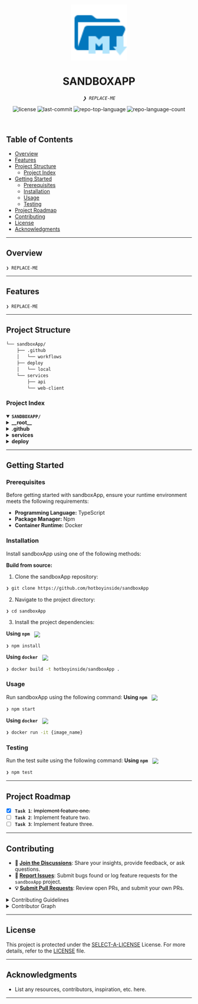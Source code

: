 <p align="center">
    <img src="https://raw.githubusercontent.com/PKief/vscode-material-icon-theme/ec559a9f6bfd399b82bb44393651661b08aaf7ba/icons/folder-markdown-open.svg" align="center" width="30%">
</p>
<p align="center"><h1 align="center">SANDBOXAPP</h1></p>
<p align="center">
	<em><code>❯ REPLACE-ME</code></em>
</p>
<p align="center">
	<img src="https://img.shields.io/github/license/hotboyinside/sandboxApp?style=default&logo=opensourceinitiative&logoColor=white&color=0080ff" alt="license">
	<img src="https://img.shields.io/github/last-commit/hotboyinside/sandboxApp?style=default&logo=git&logoColor=white&color=0080ff" alt="last-commit">
	<img src="https://img.shields.io/github/languages/top/hotboyinside/sandboxApp?style=default&color=0080ff" alt="repo-top-language">
	<img src="https://img.shields.io/github/languages/count/hotboyinside/sandboxApp?style=default&color=0080ff" alt="repo-language-count">
</p>
<p align="center"><!-- default option, no dependency badges. -->
</p>
<p align="center">
	<!-- default option, no dependency badges. -->
</p>
<br>

##  Table of Contents

- [ Overview](#-overview)
- [ Features](#-features)
- [ Project Structure](#-project-structure)
  - [ Project Index](#-project-index)
- [ Getting Started](#-getting-started)
  - [ Prerequisites](#-prerequisites)
  - [ Installation](#-installation)
  - [ Usage](#-usage)
  - [ Testing](#-testing)
- [ Project Roadmap](#-project-roadmap)
- [ Contributing](#-contributing)
- [ License](#-license)
- [ Acknowledgments](#-acknowledgments)

---

##  Overview

<code>❯ REPLACE-ME</code>

---

##  Features

<code>❯ REPLACE-ME</code>

---

##  Project Structure

```sh
└── sandboxApp/
    ├── .github
    │   └── workflows
    ├── deploy
    │   └── local
    └── services
        ├── api
        └── web-client
```


###  Project Index
<details open>
	<summary><b><code>SANDBOXAPP/</code></b></summary>
	<details> <!-- __root__ Submodule -->
		<summary><b>__root__</b></summary>
		<blockquote>
			<table>
			</table>
		</blockquote>
	</details>
	<details> <!-- .github Submodule -->
		<summary><b>.github</b></summary>
		<blockquote>
			<details>
				<summary><b>workflows</b></summary>
				<blockquote>
					<table>
					<tr>
						<td><b><a href='https://github.com/hotboyinside/sandboxApp/blob/master/.github/workflows/ci-cd.yml'>ci-cd.yml</a></b></td>
						<td><code>❯ REPLACE-ME</code></td>
					</tr>
					</table>
				</blockquote>
			</details>
		</blockquote>
	</details>
	<details> <!-- services Submodule -->
		<summary><b>services</b></summary>
		<blockquote>
			<details>
				<summary><b>web-client</b></summary>
				<blockquote>
					<table>
					<tr>
						<td><b><a href='https://github.com/hotboyinside/sandboxApp/blob/master/services/web-client/package-lock.json'>package-lock.json</a></b></td>
						<td><code>❯ REPLACE-ME</code></td>
					</tr>
					<tr>
						<td><b><a href='https://github.com/hotboyinside/sandboxApp/blob/master/services/web-client/next.config.ts'>next.config.ts</a></b></td>
						<td><code>❯ REPLACE-ME</code></td>
					</tr>
					<tr>
						<td><b><a href='https://github.com/hotboyinside/sandboxApp/blob/master/services/web-client/tsconfig.json'>tsconfig.json</a></b></td>
						<td><code>❯ REPLACE-ME</code></td>
					</tr>
					<tr>
						<td><b><a href='https://github.com/hotboyinside/sandboxApp/blob/master/services/web-client/eslint.config.mjs'>eslint.config.mjs</a></b></td>
						<td><code>❯ REPLACE-ME</code></td>
					</tr>
					<tr>
						<td><b><a href='https://github.com/hotboyinside/sandboxApp/blob/master/services/web-client/package.json'>package.json</a></b></td>
						<td><code>❯ REPLACE-ME</code></td>
					</tr>
					<tr>
						<td><b><a href='https://github.com/hotboyinside/sandboxApp/blob/master/services/web-client/Dockerfile.dev'>Dockerfile.dev</a></b></td>
						<td><code>❯ REPLACE-ME</code></td>
					</tr>
					<tr>
						<td><b><a href='https://github.com/hotboyinside/sandboxApp/blob/master/services/web-client/Dockerfile'>Dockerfile</a></b></td>
						<td><code>❯ REPLACE-ME</code></td>
					</tr>
					</table>
					<details>
						<summary><b>src</b></summary>
						<blockquote>
							<details>
								<summary><b>app</b></summary>
								<blockquote>
									<table>
									<tr>
										<td><b><a href='https://github.com/hotboyinside/sandboxApp/blob/master/services/web-client/src/app/page.module.css'>page.module.css</a></b></td>
										<td><code>❯ REPLACE-ME</code></td>
									</tr>
									<tr>
										<td><b><a href='https://github.com/hotboyinside/sandboxApp/blob/master/services/web-client/src/app/layout.tsx'>layout.tsx</a></b></td>
										<td><code>❯ REPLACE-ME</code></td>
									</tr>
									<tr>
										<td><b><a href='https://github.com/hotboyinside/sandboxApp/blob/master/services/web-client/src/app/globals.css'>globals.css</a></b></td>
										<td><code>❯ REPLACE-ME</code></td>
									</tr>
									<tr>
										<td><b><a href='https://github.com/hotboyinside/sandboxApp/blob/master/services/web-client/src/app/page.tsx'>page.tsx</a></b></td>
										<td><code>❯ REPLACE-ME</code></td>
									</tr>
									</table>
								</blockquote>
							</details>
						</blockquote>
					</details>
				</blockquote>
			</details>
			<details>
				<summary><b>api</b></summary>
				<blockquote>
					<table>
					<tr>
						<td><b><a href='https://github.com/hotboyinside/sandboxApp/blob/master/services/api/package-lock.json'>package-lock.json</a></b></td>
						<td><code>❯ REPLACE-ME</code></td>
					</tr>
					<tr>
						<td><b><a href='https://github.com/hotboyinside/sandboxApp/blob/master/services/api/tsconfig.json'>tsconfig.json</a></b></td>
						<td><code>❯ REPLACE-ME</code></td>
					</tr>
					<tr>
						<td><b><a href='https://github.com/hotboyinside/sandboxApp/blob/master/services/api/eslint.config.mjs'>eslint.config.mjs</a></b></td>
						<td><code>❯ REPLACE-ME</code></td>
					</tr>
					<tr>
						<td><b><a href='https://github.com/hotboyinside/sandboxApp/blob/master/services/api/tsconfig.build.json'>tsconfig.build.json</a></b></td>
						<td><code>❯ REPLACE-ME</code></td>
					</tr>
					<tr>
						<td><b><a href='https://github.com/hotboyinside/sandboxApp/blob/master/services/api/nest-cli.json'>nest-cli.json</a></b></td>
						<td><code>❯ REPLACE-ME</code></td>
					</tr>
					<tr>
						<td><b><a href='https://github.com/hotboyinside/sandboxApp/blob/master/services/api/package.json'>package.json</a></b></td>
						<td><code>❯ REPLACE-ME</code></td>
					</tr>
					<tr>
						<td><b><a href='https://github.com/hotboyinside/sandboxApp/blob/master/services/api/Dockerfile'>Dockerfile</a></b></td>
						<td><code>❯ REPLACE-ME</code></td>
					</tr>
					</table>
					<details>
						<summary><b>src</b></summary>
						<blockquote>
							<table>
							<tr>
								<td><b><a href='https://github.com/hotboyinside/sandboxApp/blob/master/services/api/src/app.controller.ts'>app.controller.ts</a></b></td>
								<td><code>❯ REPLACE-ME</code></td>
							</tr>
							<tr>
								<td><b><a href='https://github.com/hotboyinside/sandboxApp/blob/master/services/api/src/app.module.ts'>app.module.ts</a></b></td>
								<td><code>❯ REPLACE-ME</code></td>
							</tr>
							<tr>
								<td><b><a href='https://github.com/hotboyinside/sandboxApp/blob/master/services/api/src/app.service.ts'>app.service.ts</a></b></td>
								<td><code>❯ REPLACE-ME</code></td>
							</tr>
							<tr>
								<td><b><a href='https://github.com/hotboyinside/sandboxApp/blob/master/services/api/src/app.controller.spec.ts'>app.controller.spec.ts</a></b></td>
								<td><code>❯ REPLACE-ME</code></td>
							</tr>
							<tr>
								<td><b><a href='https://github.com/hotboyinside/sandboxApp/blob/master/services/api/src/main.ts'>main.ts</a></b></td>
								<td><code>❯ REPLACE-ME</code></td>
							</tr>
							</table>
							<details>
								<summary><b>modules</b></summary>
								<blockquote>
									<details>
										<summary><b>users</b></summary>
										<blockquote>
											<table>
											<tr>
												<td><b><a href='https://github.com/hotboyinside/sandboxApp/blob/master/services/api/src/modules/users/users.module.ts'>users.module.ts</a></b></td>
												<td><code>❯ REPLACE-ME</code></td>
											</tr>
											<tr>
												<td><b><a href='https://github.com/hotboyinside/sandboxApp/blob/master/services/api/src/modules/users/users.service.ts'>users.service.ts</a></b></td>
												<td><code>❯ REPLACE-ME</code></td>
											</tr>
											<tr>
												<td><b><a href='https://github.com/hotboyinside/sandboxApp/blob/master/services/api/src/modules/users/users.controller.ts'>users.controller.ts</a></b></td>
												<td><code>❯ REPLACE-ME</code></td>
											</tr>
											</table>
											<details>
												<summary><b>entity</b></summary>
												<blockquote>
													<table>
													<tr>
														<td><b><a href='https://github.com/hotboyinside/sandboxApp/blob/master/services/api/src/modules/users/entity/users.entity.ts'>users.entity.ts</a></b></td>
														<td><code>❯ REPLACE-ME</code></td>
													</tr>
													</table>
												</blockquote>
											</details>
											<details>
												<summary><b>dto</b></summary>
												<blockquote>
													<table>
													<tr>
														<td><b><a href='https://github.com/hotboyinside/sandboxApp/blob/master/services/api/src/modules/users/dto/update-user.dto.ts'>update-user.dto.ts</a></b></td>
														<td><code>❯ REPLACE-ME</code></td>
													</tr>
													<tr>
														<td><b><a href='https://github.com/hotboyinside/sandboxApp/blob/master/services/api/src/modules/users/dto/create-user.dto.ts'>create-user.dto.ts</a></b></td>
														<td><code>❯ REPLACE-ME</code></td>
													</tr>
													</table>
												</blockquote>
											</details>
										</blockquote>
									</details>
								</blockquote>
							</details>
							<details>
								<summary><b>config</b></summary>
								<blockquote>
									<table>
									<tr>
										<td><b><a href='https://github.com/hotboyinside/sandboxApp/blob/master/services/api/src/config/app.config.ts'>app.config.ts</a></b></td>
										<td><code>❯ REPLACE-ME</code></td>
									</tr>
									<tr>
										<td><b><a href='https://github.com/hotboyinside/sandboxApp/blob/master/services/api/src/config/config.module.ts'>config.module.ts</a></b></td>
										<td><code>❯ REPLACE-ME</code></td>
									</tr>
									<tr>
										<td><b><a href='https://github.com/hotboyinside/sandboxApp/blob/master/services/api/src/config/database.config.ts'>database.config.ts</a></b></td>
										<td><code>❯ REPLACE-ME</code></td>
									</tr>
									</table>
								</blockquote>
							</details>
							<details>
								<summary><b>common</b></summary>
								<blockquote>
									<details>
										<summary><b>constants</b></summary>
										<blockquote>
											<table>
											<tr>
												<td><b><a href='https://github.com/hotboyinside/sandboxApp/blob/master/services/api/src/common/constants/errors.const.ts'>errors.const.ts</a></b></td>
												<td><code>❯ REPLACE-ME</code></td>
											</tr>
											</table>
										</blockquote>
									</details>
									<details>
										<summary><b>utils</b></summary>
										<blockquote>
											<details>
												<summary><b>parsers</b></summary>
												<blockquote>
													<table>
													<tr>
														<td><b><a href='https://github.com/hotboyinside/sandboxApp/blob/master/services/api/src/common/utils/parsers/parseNumber.ts'>parseNumber.ts</a></b></td>
														<td><code>❯ REPLACE-ME</code></td>
													</tr>
													<tr>
														<td><b><a href='https://github.com/hotboyinside/sandboxApp/blob/master/services/api/src/common/utils/parsers/parseBoolean.ts'>parseBoolean.ts</a></b></td>
														<td><code>❯ REPLACE-ME</code></td>
													</tr>
													<tr>
														<td><b><a href='https://github.com/hotboyinside/sandboxApp/blob/master/services/api/src/common/utils/parsers/parseString.ts'>parseString.ts</a></b></td>
														<td><code>❯ REPLACE-ME</code></td>
													</tr>
													</table>
												</blockquote>
											</details>
										</blockquote>
									</details>
								</blockquote>
							</details>
						</blockquote>
					</details>
					<details>
						<summary><b>test</b></summary>
						<blockquote>
							<table>
							<tr>
								<td><b><a href='https://github.com/hotboyinside/sandboxApp/blob/master/services/api/test/app.e2e-spec.ts'>app.e2e-spec.ts</a></b></td>
								<td><code>❯ REPLACE-ME</code></td>
							</tr>
							<tr>
								<td><b><a href='https://github.com/hotboyinside/sandboxApp/blob/master/services/api/test/jest-e2e.json'>jest-e2e.json</a></b></td>
								<td><code>❯ REPLACE-ME</code></td>
							</tr>
							</table>
						</blockquote>
					</details>
				</blockquote>
			</details>
		</blockquote>
	</details>
	<details> <!-- deploy Submodule -->
		<summary><b>deploy</b></summary>
		<blockquote>
			<details>
				<summary><b>local</b></summary>
				<blockquote>
					<table>
					<tr>
						<td><b><a href='https://github.com/hotboyinside/sandboxApp/blob/master/deploy/local/docker-compose.yml'>docker-compose.yml</a></b></td>
						<td><code>❯ REPLACE-ME</code></td>
					</tr>
					</table>
				</blockquote>
			</details>
		</blockquote>
	</details>
</details>

---
##  Getting Started

###  Prerequisites

Before getting started with sandboxApp, ensure your runtime environment meets the following requirements:

- **Programming Language:** TypeScript
- **Package Manager:** Npm
- **Container Runtime:** Docker


###  Installation

Install sandboxApp using one of the following methods:

**Build from source:**

1. Clone the sandboxApp repository:
```sh
❯ git clone https://github.com/hotboyinside/sandboxApp
```

2. Navigate to the project directory:
```sh
❯ cd sandboxApp
```

3. Install the project dependencies:


**Using `npm`** &nbsp; [<img align="center" src="https://img.shields.io/badge/npm-CB3837.svg?style={badge_style}&logo=npm&logoColor=white" />](https://www.npmjs.com/)

```sh
❯ npm install
```


**Using `docker`** &nbsp; [<img align="center" src="https://img.shields.io/badge/Docker-2CA5E0.svg?style={badge_style}&logo=docker&logoColor=white" />](https://www.docker.com/)

```sh
❯ docker build -t hotboyinside/sandboxApp .
```




###  Usage
Run sandboxApp using the following command:
**Using `npm`** &nbsp; [<img align="center" src="https://img.shields.io/badge/npm-CB3837.svg?style={badge_style}&logo=npm&logoColor=white" />](https://www.npmjs.com/)

```sh
❯ npm start
```


**Using `docker`** &nbsp; [<img align="center" src="https://img.shields.io/badge/Docker-2CA5E0.svg?style={badge_style}&logo=docker&logoColor=white" />](https://www.docker.com/)

```sh
❯ docker run -it {image_name}
```


###  Testing
Run the test suite using the following command:
**Using `npm`** &nbsp; [<img align="center" src="https://img.shields.io/badge/npm-CB3837.svg?style={badge_style}&logo=npm&logoColor=white" />](https://www.npmjs.com/)

```sh
❯ npm test
```


---
##  Project Roadmap

- [X] **`Task 1`**: <strike>Implement feature one.</strike>
- [ ] **`Task 2`**: Implement feature two.
- [ ] **`Task 3`**: Implement feature three.

---

##  Contributing

- **💬 [Join the Discussions](https://github.com/hotboyinside/sandboxApp/discussions)**: Share your insights, provide feedback, or ask questions.
- **🐛 [Report Issues](https://github.com/hotboyinside/sandboxApp/issues)**: Submit bugs found or log feature requests for the `sandboxApp` project.
- **💡 [Submit Pull Requests](https://github.com/hotboyinside/sandboxApp/blob/main/CONTRIBUTING.md)**: Review open PRs, and submit your own PRs.

<details closed>
<summary>Contributing Guidelines</summary>

1. **Fork the Repository**: Start by forking the project repository to your github account.
2. **Clone Locally**: Clone the forked repository to your local machine using a git client.
   ```sh
   git clone https://github.com/hotboyinside/sandboxApp
   ```
3. **Create a New Branch**: Always work on a new branch, giving it a descriptive name.
   ```sh
   git checkout -b new-feature-x
   ```
4. **Make Your Changes**: Develop and test your changes locally.
5. **Commit Your Changes**: Commit with a clear message describing your updates.
   ```sh
   git commit -m 'Implemented new feature x.'
   ```
6. **Push to github**: Push the changes to your forked repository.
   ```sh
   git push origin new-feature-x
   ```
7. **Submit a Pull Request**: Create a PR against the original project repository. Clearly describe the changes and their motivations.
8. **Review**: Once your PR is reviewed and approved, it will be merged into the main branch. Congratulations on your contribution!
</details>

<details closed>
<summary>Contributor Graph</summary>
<br>
<p align="left">
   <a href="https://github.com{/hotboyinside/sandboxApp/}graphs/contributors">
      <img src="https://contrib.rocks/image?repo=hotboyinside/sandboxApp">
   </a>
</p>
</details>

---

##  License

This project is protected under the [SELECT-A-LICENSE](https://choosealicense.com/licenses) License. For more details, refer to the [LICENSE](https://choosealicense.com/licenses/) file.

---

##  Acknowledgments

- List any resources, contributors, inspiration, etc. here.

---
